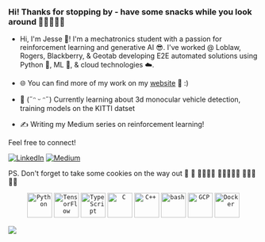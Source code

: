 
### Hi! Thanks for stopping by - have some snacks while you look around 🍿🍿🍿🫲😃

- Hi, I'm Jesse 👋! I'm a mechatronics student with a passion for reinforcement learning and generative AI 😎. I've worked @ Loblaw, Rogers, Blackberry, & Geotab developing
E2E automated solutions using Python 🐍, ML 🤖, & cloud technologies ☁️.

<!-- Here's some of my favourite projects over the years:

- [Educational RL](https://github.com/x-jesse/Reinforcement-Learning): A reinforcement learning library designed for educational purposes; currently includes REINFORCE & DQN :)
- [Flappy Flappy Bird](https://github.com/x-jesse/pose-estimation-flappy-bird): A flappy bird clone controlled via computer vision & pose-estimation using machine learning!
- [More TBA]() 📢 (Still writing READMEs... 🙃) -->

- 🌐 You can find more of my work on my [website](https://x-jesse.github.io/) 🦖 :)


- 🌱 (˶ᵔ ᵕ ᵔ˶) Currently learning about 3d monocular vehicle detection, training models on the KITTI datset

- ✍️ Writing my Medium series on reinforcement learning!

Feel free to connect!

[![LinkedIn](https://img.shields.io/badge/LinkedIn-0077B5?style=for-the-badge&logo=linkedin&logoColor=white)](https://www.linkedin.com/in/jesse-xia/)
[![Medium](https://img.shields.io/badge/Medium-12100E?style=for-the-badge&logo=medium&logoColor=white)](https://medium.com/@x-jesse)

PS. Don't forget to take some cookies on the way out 🙂 🤤
🍪🍪🍪🍪 🍪🍪🍪🍪🍪 🍪🍪🍪 🍪🍪

<div align="center">
	<code><img width="50" src="https://user-images.githubusercontent.com/25181517/183423507-c056a6f9-1ba8-4312-a350-19bcbc5a8697.png" alt="Python" title="Python"/></code>
	<code><img width="50" src="https://user-images.githubusercontent.com/25181517/223639822-2a01e63a-a7f9-4a39-8930-61431541bc06.png" alt="TensorFlow" title="TensorFlow"/></code>
	<code><img width="50" src="https://user-images.githubusercontent.com/25181517/183890598-19a0ac2d-e88a-4005-a8df-1ee36782fde1.png" alt="TypeScript" title="TypeScript"/></code>
	<code><img width="50" src="https://user-images.githubusercontent.com/25181517/192106070-46255bcf-65e6-4c6b-a296-bf8d0d8fb2a7.png" alt="C" title="C"/></code>
	<code><img width="50" src="https://user-images.githubusercontent.com/25181517/192106073-90fffafe-3562-4ff9-a37e-c77a2da0ff58.png" alt="C++" title="C++"/></code>
	<code><img width="50" src="https://user-images.githubusercontent.com/25181517/192158606-7c2ef6bd-6e04-47cf-b5bc-da2797cb5bda.png" alt="bash" title="bash"/></code>
	<code><img width="50" src="https://user-images.githubusercontent.com/25181517/183911547-990692bc-8411-4878-99a0-43506cdb69cf.png" alt="GCP" title="GCP"/></code>
	<code><img width="50" src="https://user-images.githubusercontent.com/25181517/117207330-263ba280-adf4-11eb-9b97-0ac5b40bc3be.png" alt="Docker" title="Docker"/></code>
</div>

![](https://hit.yhype.me/github/profile?user_id=68565085)
<!-- [![](https://github-readme-stats.vercel.app/api/top-langs/?username=anuraghazra)](https://github.com/anuraghazra/github-readme-stats)


<!--
**x-jesse/x-jesse** is a ✨ _special_ ✨ repository because its `README.md` (this file) appears on your GitHub profile.

Here are some ideas to get you started:

- 🔭 I’m currently working on ...
- 🌱 I’m currently learning ...
- 👯 I’m looking to collaborate on ...
- 🤔 I’m looking for help with ...
- 💬 Ask me about ...
- 📫 How to reach me: ...
- 😄 Pronouns: ...
- ⚡ Fun fact: ...
-->
